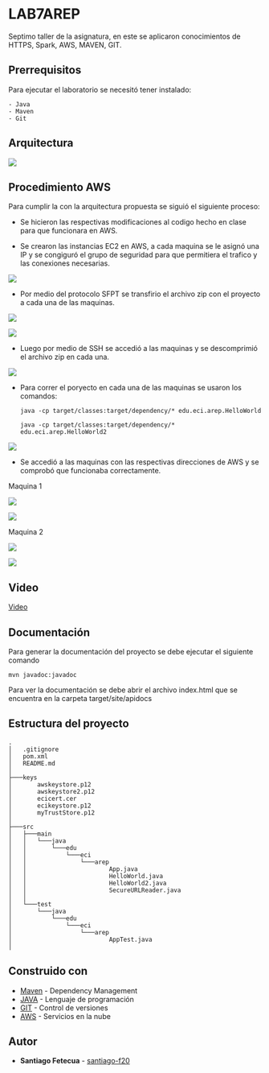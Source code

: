 # LAB7AREP

Septimo taller de la asignatura, en este se aplicaron conocimientos de HTTPS, Spark, AWS, MAVEN, GIT.

## Prerrequisitos

Para ejecutar el laboratorio se necesitó tener instalado:

```
- Java
- Maven
- Git
```

## Arquitectura

![](img/9.png)

## Procedimiento AWS

Para cumplir la con la arquitectura propuesta se siguió el siguiente proceso:

* Se hicieron las respectivas modificaciones al codigo hecho en clase para que funcionara en AWS.

* Se crearon las instancias EC2 en AWS, a cada maquina se le asignó una IP y se congiguró el grupo de seguridad para que permitiera el trafico y las conexiones necesarias.

![](img/10.png)

* Por medio del protocolo SFPT se transfirio el archivo zip con el proyecto a cada una de las maquinas.

![](img/1.png)

![](img/2.png)

* Luego por medio de SSH se accedió a las maquinas y se descomprimió el archivo zip en cada una.

![](img/3.png)

* Para correr el poryecto en cada una de las maquinas se usaron los comandos: 
    
    ```
    java -cp target/classes:target/dependency/* edu.eci.arep.HelloWorld
    ```

    ```
    java -cp target/classes:target/dependency/* edu.eci.arep.HelloWorld2
    ```

![](img/4.png)

* Se accedió a las maquinas con las respectivas direcciones de AWS y se comprobó que funcionaba correctamente.

Maquina 1

![](img/5.png)

![](img/7.png)

Maquina 2

![](img/6.png)

![](img/8.png)

## Video

[Video](https://drive.google.com/file/d/1kSSD70we7DnjCQYPhoxUiPX5WEUw5pwZ/view?usp=sharing)

## Documentación

Para generar la documentación del proyecto se debe ejecutar el siguiente comando

```
mvn javadoc:javadoc
```
Para ver la documentación se debe abrir el archivo index.html que se encuentra en la carpeta target/site/apidocs

## Estructura del proyecto

```
.
│   .gitignore
│   pom.xml
│   README.md
│
├───keys
│       awskeystore.p12
│       awskeystore2.p12
│       ecicert.cer
│       ecikeystore.p12
│       myTrustStore.p12
│
├───src
│   ├───main
│   │   └───java
│   │       └───edu
│   │           └───eci
│   │               └───arep
│   │                       App.java
│   │                       HelloWorld.java
│   │                       HelloWorld2.java
│   │                       SecureURLReader.java
│   │
│   └───test
│       └───java
│           └───edu
│               └───eci
│                   └───arep
│                           AppTest.java
│

```

## Construido con

* [Maven](https://maven.apache.org/) - Dependency Management
* [JAVA](https://www.java.com/es/download/) - Lenguaje de programación
* [GIT](https://git-scm.com/) - Control de versiones
* [AWS](https://aws.amazon.com/es/) - Servicios en la nube

## Autor

* **Santiago Fetecua** - [santiago-f20](https://github.com/santiago-f20)